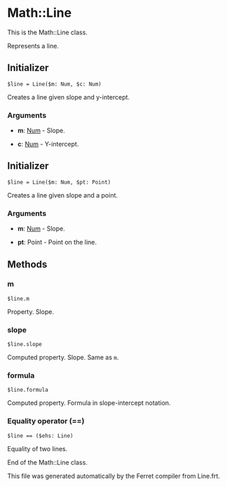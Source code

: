# Math::Line

This is the Math::Line class.

Represents a line.


## Initializer

```
$line = Line($m: Num, $c: Num)
```

Creates a line given slope and y-intercept.


### Arguments

* __m__: [Num](/doc/std/Number.md) - Slope.

* __c__: [Num](/doc/std/Number.md) - Y-intercept.



## Initializer

```
$line = Line($m: Num, $pt: Point)
```

Creates a line given slope and a point.


### Arguments

* __m__: [Num](/doc/std/Number.md) - Slope.

* __pt__: Point - Point on the line.

## Methods

### m

```
$line.m
```

Property. Slope.



### slope

```
$line.slope
```

Computed property. Slope. Same as `m`.



### formula

```
$line.formula
```

Computed property. Formula in slope-intercept notation.



### Equality operator (==)

```
$line == ($ehs: Line)
```

Equality of two lines.





End of the Math::Line class.

This file was generated automatically by the Ferret compiler from
Line.frt.
